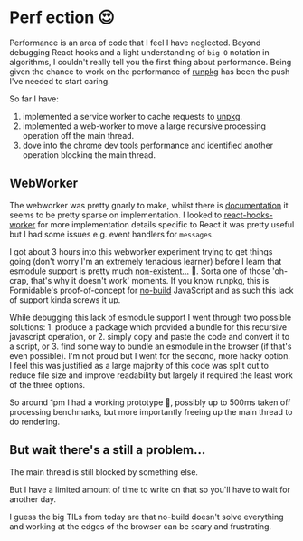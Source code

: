 # Perf ection 😍

Performance is an area of code that I feel I have neglected. Beyond debugging React hooks and a light understanding of `big O` notation in algorithms, I couldn't really tell you the first thing about performance. Being given the chance to work on the performance of [runpkg](runpkg.com) has been the push I've needed to start caring.

So far I have:

1. implemented a service worker to cache requests to [unpkg](unpkg.com).
2. implemented a web-worker to move a large recursive processing operation off the main thread.
3. dove into the chrome dev tools performance and identified another operation blocking the main thread.

## WebWorker

The webworker was pretty gnarly to make, whilst there is [documentation](https://developer.mozilla.org/en-US/docs/Web/API/Web_Workers_API/Using_web_workers) it seems to be pretty sparse on implementation. I looked to [react-hooks-worker](https://github.com/dai-shi/react-hooks-worker) for more implementation details specific to React it was pretty useful but I had some issues e.g. event handlers for `messages`.

I got about 3 hours into this webworker experiment trying to get things going (don't worry I'm an extremely tenacious learner) before I learn that esmodule support is pretty much [non-existent...](https://www.chromestatus.com/feature/5761300827209728) 😬. Sorta one of those 'oh-crap, that's why it doesn't work' moments. If you know runpkg, this is Formidable's proof-of-concept for [no-build](https://formidable.com/blog/2019/no-build-step/) JavaScript and as such this lack of support kinda screws it up.

While debugging this lack of esmodule support I went through two possible solutions: 1. produce a package which provided a bundle for this recursive javascript operation, or 2. simply copy and paste the code and convert it to a script, or 3. find some way to bundle an esmodule in the browser (if that's even possible). I'm not proud but I went for the second, more hacky option. I feel this was justified as a large majority of this code was split out to reduce file size and improve readability but largely it required the least work of the three options.

So around 1pm I had a working prototype 🥳, possibly up to 500ms taken off processing benchmarks, but more importantly freeing up the main thread to do rendering.

## But wait there's a still a problem...

The main thread is still blocked by something else.

But I have a limited amount of time to write on that so you'll have to wait for another day.

I guess the big TILs from today are that no-build doesn't solve everything and working at the edges of the browser can be scary and frustrating.
